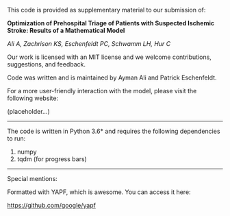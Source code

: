 This code is provided as supplementary material to our submission of:

**Optimization of Prehospital Triage of Patients with Suspected Ischemic Stroke: Results of a Mathematical Model**

*Ali A, Zachrison KS, Eschenfeldt PC, Schwamm LH, Hur C*

Our work is licensed with an MIT license and we welcome contributions, suggestions, and feedback.

Code was written and is maintained by Ayman Ali and Patrick Eschenfeldt.

For a more user-friendly interaction with the model, please visit the following website:

(placeholder...)

---

The code is written in Python 3.6* and requires the following dependencies to run:

1) numpy
2) tqdm (for progress bars)

---

Special mentions:

Formatted with YAPF, which is awesome. You can access it here:

https://github.com/google/yapf

